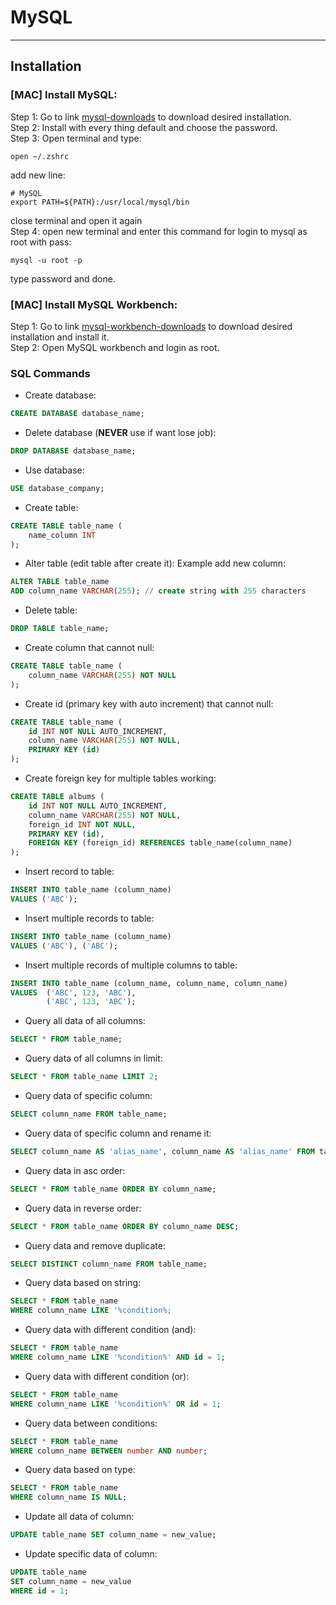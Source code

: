 # MySQL

---

## Installation

### **[MAC] Install MySQL**:

Step 1: Go to link [mysql-downloads](https://dev.mysql.com/downloads/mysql/) to download desired installation.  
Step 2: Install with every thing default and choose the password.  
Step 3: Open terminal and type:

```
open ~/.zshrc
```

add new line:

```
# MySQL
export PATH=${PATH}:/usr/local/mysql/bin
```

close terminal and open it again  
Step 4: open new terminal and enter this command for login to mysql as root with pass:

```
mysql -u root -p
```

type password and done.

### **[MAC] Install MySQL Workbench**:

Step 1: Go to link [mysql-workbench-downloads](https://dev.mysql.com/downloads/workbench/) to download desired installation and install it.  
Step 2: Open MySQL workbench and login as root.

### SQL Commands

- Create database:

```SQL
CREATE DATABASE database_name;
```

- Delete database (**NEVER** use if want lose job):

```SQL
DROP DATABASE database_name;
```

- Use database:

```SQL
USE database_company;
```

- Create table:

```SQL
CREATE TABLE table_name (
    name_column INT
);
```

- Alter table (edit table after create it):
  Example add new column:

```SQL
ALTER TABLE table_name
ADD column_name VARCHAR(255); // create string with 255 characters
```

- Delete table:

```SQL
DROP TABLE table_name;
```

- Create column that cannot null:

```SQL
CREATE TABLE table_name (
    column_name VARCHAR(255) NOT NULL
);
```

- Create id (primary key with auto increment) that cannot null:

```SQL
CREATE TABLE table_name (
    id INT NOT NULL AUTO_INCREMENT,
    column_name VARCHAR(255) NOT NULL,
    PRIMARY KEY (id)
);
```

- Create foreign key for multiple tables working:

```SQL
CREATE TABLE albums (
	id INT NOT NULL AUTO_INCREMENT,
    column_name VARCHAR(255) NOT NULL,
    foreign_id INT NOT NULL,
    PRIMARY KEY (id),
    FOREIGN KEY (foreign_id) REFERENCES table_name(column_name)
);
```

- Insert record to table:

```SQL
INSERT INTO table_name (column_name)
VALUES ('ABC');
```

- Insert multiple records to table:

```SQL
INSERT INTO table_name (column_name)
VALUES ('ABC'), ('ABC');
```

- Insert multiple records of multiple columns to table:

```SQL
INSERT INTO table_name (column_name, column_name, column_name)
VALUES  ('ABC', 123, 'ABC'),
        ('ABC', 123, 'ABC');
```

- Query all data of all columns:

```SQL
SELECT * FROM table_name;
```

- Query data of all columns in limit:

```SQL
SELECT * FROM table_name LIMIT 2;
```

- Query data of specific column:

```SQL
SELECT column_name FROM table_name;
```

- Query data of specific column and rename it:

```SQL
SELECT column_name AS 'alias_name', column_name AS 'alias_name' FROM table_name;
```

- Query data in asc order:

```SQL
SELECT * FROM table_name ORDER BY column_name;
```

- Query data in reverse order:

```SQL
SELECT * FROM table_name ORDER BY column_name DESC;
```

- Query data and remove duplicate:

```SQL
SELECT DISTINCT column_name FROM table_name;
```

- Query data based on string:

```SQL
SELECT * FROM table_name
WHERE column_name LIKE '%condition%;
```

- Query data with different condition (and):

```SQL
SELECT * FROM table_name
WHERE column_name LIKE '%condition%' AND id = 1;
```

- Query data with different condition (or):

```SQL
SELECT * FROM table_name
WHERE column_name LIKE '%condition%' OR id = 1;
```

- Query data between conditions:

```SQL
SELECT * FROM table_name
WHERE column_name BETWEEN number AND number;
```

- Query data based on type:

```SQL
SELECT * FROM table_name
WHERE column_name IS NULL;
```

- Update all data of column:

```SQL
UPDATE table_name SET column_name = new_value;
```

- Update specific data of column:

```SQL
UPDATE table_name
SET column_name = new_value
WHERE id = 1;
```

